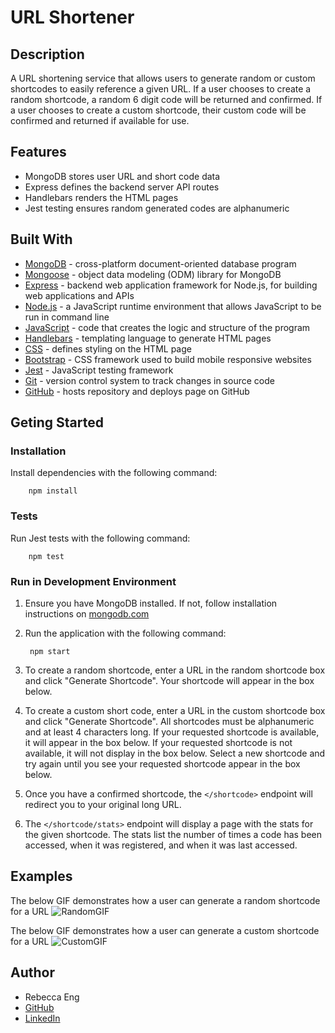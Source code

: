 # URL Shortener

 ## Description 
A URL shortening service that allows users to generate random or custom shortcodes to easily reference a given URL. If a user chooses to create a random shortcode, a random 6 digit code will be returned and confirmed. If a user chooses to create a custom shortcode, their custom code will be confirmed and returned if available for use.

## Features
* MongoDB stores user URL and short code data
* Express defines the backend server API routes
* Handlebars renders the HTML pages
* Jest testing ensures random generated codes are alphanumeric

## Built With
* [MongoDB](https://www.mongodb.com/) - cross-platform document-oriented database program
* [Mongoose](https://mongoosejs.com/) - object data modeling (ODM) library for MongoDB
* [Express](https://expressjs.com/) - backend web application framework for Node.js, for building web applications and APIs
* [Node.js](https://nodejs.org/en/) - a JavaScript runtime environment that allows JavaScript to be run in command line
* [JavaScript](https://developer.mozilla.org/en-US/docs/Web/JavaScript) - code that creates the logic and structure of the program
* [Handlebars](https://handlebarsjs.com/) - templating language to generate HTML pages
* [CSS](https://developer.mozilla.org/en-US/docs/Web/CSS) - defines styling on the HTML page
* [Bootstrap](https://getbootstrap.com/) - CSS framework used to build mobile responsive websites
* [Jest](https://jestjs.io/en/) - JavaScript testing framework
* [Git](https://git-scm.com/) - version control system to track changes in source code
* [GitHub](https://github.com/) - hosts repository and deploys page on GitHub

## Geting Started
### Installation
Install dependencies with the following command:

        npm install

### Tests
Run Jest tests with the following command:

        npm test

### Run in Development Environment
1. Ensure you have MongoDB installed. If not, follow installation instructions on [mongodb.com](https://www.mongodb.com/)

2. Run the application with the following command:

        npm start

3. To create a random shortcode, enter a URL in the random shortcode box and click "Generate Shortcode". Your shortcode will appear in the box below.

4. To create a custom short code, enter a URL in the custom shortcode box and click "Generate Shortcode". All shortcodes must be alphanumeric and at least 4 characters long. If your requested shortcode is available, it will appear in the box below. If your requested shortcode is not available, it will not display in the box below. Select a new shortcode and try again until you see your requested shortcode appear in the box below.

5. Once you have a confirmed shortcode, the ``</shortcode>`` endpoint will redirect you to your original long URL.

6. The ``</shortcode/stats>`` endpoint will display a page with the stats for the given shortcode. The stats list the number of times a code has been accessed, when it was registered, and when it was last accessed.

## Examples
The below GIF demonstrates how a user can generate a random shortcode for a URL
![RandomGIF](public/gif/random.gif)

The below GIF demonstrates how a user can generate a custom shortcode for a URL
![CustomGIF](public/gif/custom.gif)

## Author
* Rebecca Eng
* [GitHub](https://github.com/engrebecca)
* [LinkedIn](https://www.linkedin.com/in/engrebecca/)